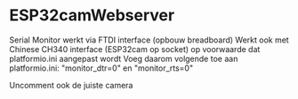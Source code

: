 # ESP32camWebserver

Serial Monitor werkt via FTDI interface (opbouw breadboard)
Werkt ook met Chinese CH340 interface (ESP32cam op socket) op voorwaarde dat platformio.ini aangepast wordt
Voeg daarom volgende toe aan platformio.ini:  "monitor_dtr=0" en "monitor_rts=0"

Uncomment ook de juiste camera
